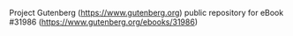 Project Gutenberg (https://www.gutenberg.org) public repository for eBook #31986 (https://www.gutenberg.org/ebooks/31986)
